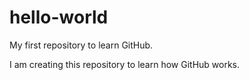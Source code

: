 # hello-world
My first repository to learn GitHub.

I am creating this repository to learn how GitHub works.
